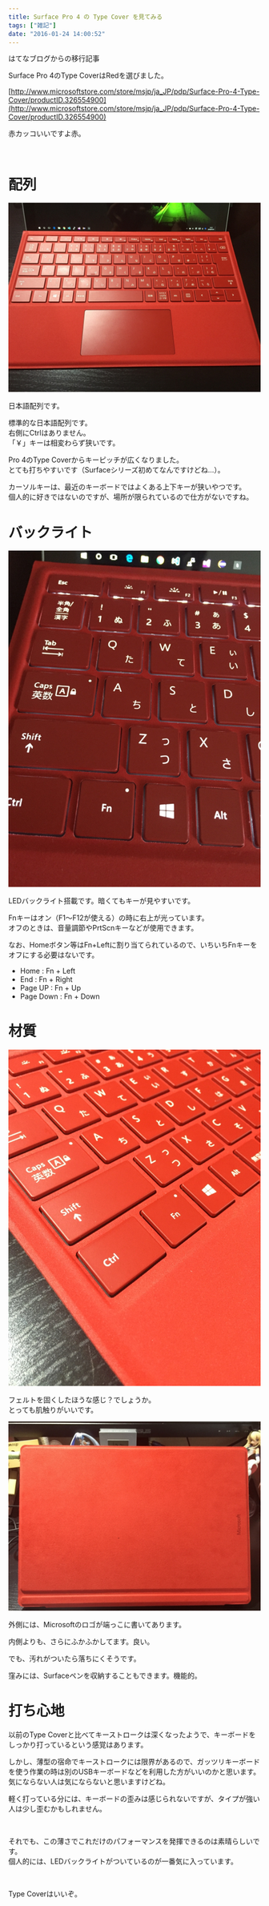 ```yaml
---
title: Surface Pro 4 の Type Cover を見てみる
tags: ["雑記"]
date: "2016-01-24 14:00:52"
---
```


<div class="alert info">
はてなブログからの移行記事
</div>

Surface Pro 4のType CoverはRedを選びました。

[http://www.microsoftstore.com/store/msjp/ja_JP/pdp/Surface-Pro-4-Type-Cover/productID.326554900](http://www.microsoftstore.com/store/msjp/ja_JP/pdp/Surface-Pro-4-Type-Cover/productID.326554900)

赤カッコいいですよ赤。

<br>

# 配列

![20160124133157](20160124133157.jpg)

日本語配列です。

標準的な日本語配列です。  
右側にCtrlはありません。  
「￥」キーは相変わらず狭いです。

Pro 4のType Coverからキーピッチが広くなりました。  
とても打ちやすいです（Surfaceシリーズ初めてなんですけどね…）。

カーソルキーは、最近のキーボードではよくある上下キーが狭いやつです。  
個人的に好きではないのですが、場所が限られているので仕方がないですね。

# バックライト

![20160124134310](20160124134310.jpg)

LEDバックライト搭載です。暗くてもキーが見やすいです。

Fnキーはオン（F1～F12が使える）の時に右上が光っています。  
オフのときは、音量調節やPrtScnキーなどが使用できます。

なお、Homeボタン等はFn+Leftに割り当てられているので、いちいちFnキーをオフにする必要はないです。

* Home : Fn + Left
* End : Fn + Right
* Page UP : Fn + Up
* Page Down : Fn + Down

# 材質

![20160124135019](20160124135019.jpg)

フェルトを固くしたほうな感じ？でしょうか。  
とっても肌触りがいいです。

![20160124135319](20160124135319.jpg)

外側には、Microsoftのロゴが端っこに書いてあります。

内側よりも、さらにふかふかしてます。良い。

でも、汚れがついたら落ちにくそうです。

窪みには、Surfaceペンを収納することもできます。機能的。

# 打ち心地

以前のType Coverと比べてキーストロークは深くなったようで、キーボードをしっかり打っているという感覚はあります。

しかし、薄型の宿命でキーストロークには限界があるので、ガッツリキーボードを使う作業の時は別のUSBキーボードなどを利用した方がいいのかと思います。  
気にならない人は気にならないと思いますけどね。

軽く打っている分には、キーボードの歪みは感じられないですが、タイプが強い人は少し歪むかもしれません。

<br>

それでも、この薄さでこれだけのパフォーマンスを発揮できるのは素晴らしいです。  
個人的には、LEDバックライトがついているのが一番気に入っています。

<br>

Type Coverはいいぞ。
